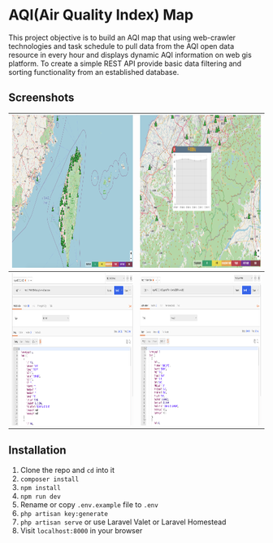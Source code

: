 # AQI(Air Quality Index) Map

This project objective is to build an AQI map that using web-crawler technologies and task schedule to pull data from the AQI open data resource in every hour and displays dynamic AQI information on web gis platform. To create a simple REST API provide basic data filtering and sorting functionality from an established database.

## Screenshots
|  <img src="https://github.com/karta020500/AqiMap/blob/master/screenshots/screenshot04.png" width = "700" height = "300" /> | <img src="https://github.com/karta020500/AqiMap/blob/master/screenshots/screenshot03.png" width = "700" height = "300" />  | 
|:-------:|:-----:|
|  <img src="https://github.com/karta020500/AqiMap/blob/master/screenshots/screenshot01.png" width = "500" height = "300" /> | <img src="https://github.com/karta020500/AqiMap/blob/master/screenshots/screenshot02.png" width = "500" height = "300" />  | 


## Installation

1. Clone the repo and `cd` into it
2. `composer install`
3. `npm install`
4. `npm run dev`
5. Rename or copy `.env.example` file to `.env`
6. `php artisan key:generate`
7. `php artisan serve` or use Laravel Valet or Laravel Homestead
8. Visit `localhost:8000` in your browser

